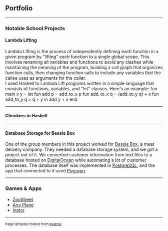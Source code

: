 ## Portfolio

---
### Notable School Projects
#### Lambda Lifting
<!--- <img src="images/dummy_thumbnail.jpg?raw=true"/> -->
Lambda Lifting is the process of independently defining each function in a given program by "lifting" each function to a single global scope. This involves renaming all variables and functions to avoid any clashes while maintaining the meaning of the program, building a call graph that organizes function calls, then changing function calls to include any variables that the callee uses as arguments for the caller.
<br>
I used Haskell to Lambda Lift programs written in a simple language that consists of functions, variables, and "let" clauses. Here's an example:
  fun main x y = let
    fun add p = add_to_x p
    fun add_to_x q = (add_to_y q) + x
    fun add_to_y q = q + y
  in add y + x end


---
#### Checkers in Haskell


---
#### Database Storage for Bessie Box
One of the group members in this project worked for [Bessie Box](https://bessiebox.com/), a meat delivery company. They needed a database storage system, and we got a project out of it.
We converted customer information from text files to a database hosted on [DigitalOcean](https://www.digitalocean.com/) while automating a lot of customer processes. The database itself was implemented in [PostgreSQL](https://www.postgresql.org/), and the app that connected to it used [Psycopg](https://www.psycopg.org/).

---
### Games & Apps

- [ZooStreet](/zoostreet.md)
- [Airy Plane](/airyplane.md)
- [Inator](/inator.md)

---

<p style="font-size:11px">Page template forked from <a href="https://github.com/evanca/quick-portfolio">evanca</a></p>
<!-- Remove above link if you don't want to attibute -->
